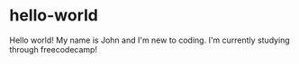 # hello-world
Hello world! My name is John and I'm new to coding. I'm currently studying through freecodecamp!
